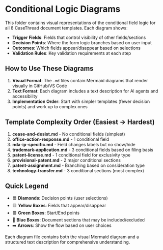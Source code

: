 # Conditional Logic Diagrams

This folder contains visual representations of the conditional field logic for all 8 CaseThread document templates. Each diagram shows:

- **Trigger Fields**: Fields that control visibility of other fields/sections
- **Decision Points**: Where the form logic branches based on user input  
- **Outcomes**: Which fields appear/disappear based on selections
- **Validation Rules**: Key validation requirements at each step

## How to Use These Diagrams

1. **Visual Format**: The `.md` files contain Mermaid diagrams that render visually in GitHub/VS Code
2. **Text Format**: Each diagram includes a text description for AI agents and accessibility
3. **Implementation Order**: Start with simpler templates (fewer decision points) and work up to complex ones

## Template Complexity Order (Easiest → Hardest)

1. **cease-and-desist.md** - No conditional fields (simplest)
2. **office-action-response.md** - 1 conditional field
3. **nda-ip-specific.md** - Field changes labels but no show/hide
4. **trademark-application.md** - 3 conditional fields based on filing basis
5. **patent-license.md** - 1 conditional field for exclusivity type
6. **provisional-patent.md** - 2 major conditional sections
7. **patent-assignment.md** - Branching based on consideration type
8. **technology-transfer.md** - 3 conditional sections (most complex)

## Quick Legend

- 🟦 **Diamonds**: Decision points (user selections)
- 🟨 **Yellow Boxes**: Fields that appear/disappear
- 🟩 **Green Boxes**: Start/End points
- 🔵 **Blue Boxes**: Document sections that may be included/excluded
- ➡️ **Arrows**: Show the flow based on user choices

Each diagram file contains both the visual Mermaid diagram and a structured text description for comprehensive understanding. 